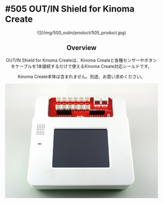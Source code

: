 # #505 OUT/IN Shield for Kinoma Create

<center>![](/img/500_outin/product/505_product.jpg)
<!--COLORME-->

## Overview
OUT/IN Shield for Kinoma Createは、Kinoma Createと各種センサーやボタンをケーブルを1本接続するだけで使えるKinoma Create対応シールドです。

Kinoma Create本体は含まれません。別途、お買い求めください。

![](/img/500_outin/docs/505_docs_001.jpg)
